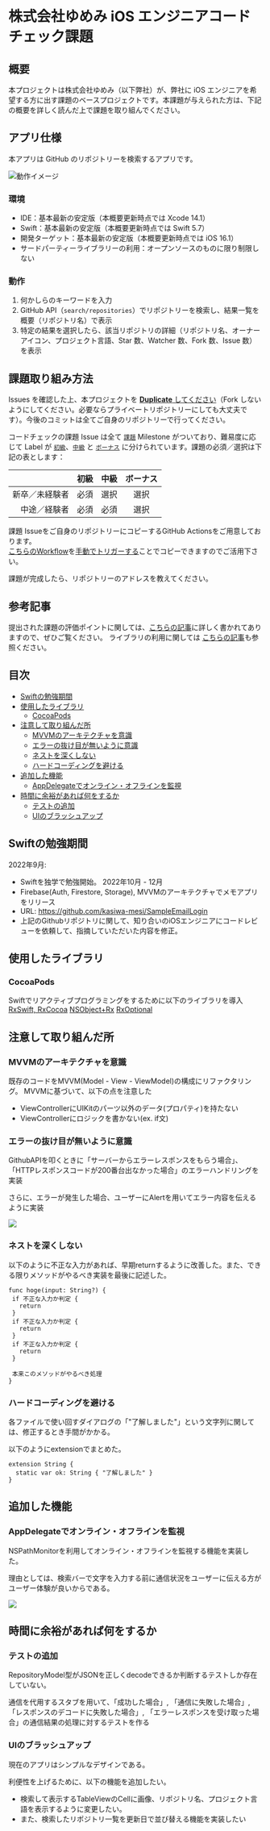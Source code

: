 # 株式会社ゆめみ iOS エンジニアコードチェック課題

## 概要

本プロジェクトは株式会社ゆめみ（以下弊社）が、弊社に iOS エンジニアを希望する方に出す課題のベースプロジェクトです。本課題が与えられた方は、下記の概要を詳しく読んだ上で課題を取り組んでください。

## アプリ仕様

本アプリは GitHub のリポジトリーを検索するアプリです。

![動作イメージ](README_Images/app.gif)

### 環境

- IDE：基本最新の安定版（本概要更新時点では Xcode 14.1）
- Swift：基本最新の安定版（本概要更新時点では Swift 5.7）
- 開発ターゲット：基本最新の安定版（本概要更新時点では iOS 16.1）
- サードパーティーライブラリーの利用：オープンソースのものに限り制限しない

### 動作

1. 何かしらのキーワードを入力
2. GitHub API（`search/repositories`）でリポジトリーを検索し、結果一覧を概要（リポジトリ名）で表示
3. 特定の結果を選択したら、該当リポジトリの詳細（リポジトリ名、オーナーアイコン、プロジェクト言語、Star 数、Watcher 数、Fork 数、Issue 数）を表示

## 課題取り組み方法

Issues を確認した上、本プロジェクトを [**Duplicate** してください](https://help.github.com/en/github/creating-cloning-and-archiving-repositories/duplicating-a-repository)（Fork しないようにしてください。必要ならプライベートリポジトリーにしても大丈夫です）。今後のコミットは全てご自身のリポジトリーで行ってください。

コードチェックの課題 Issue は全て [`課題`](https://github.com/yumemi/ios-engineer-codecheck/milestone/1) Milestone がついており、難易度に応じて Label が [`初級`](https://github.com/yumemi/ios-engineer-codecheck/issues?q=is%3Aopen+is%3Aissue+label%3A初級+milestone%3A課題)、[`中級`](https://github.com/yumemi/ios-engineer-codecheck/issues?q=is%3Aopen+is%3Aissue+label%3A中級+milestone%3A課題+) と [`ボーナス`](https://github.com/yumemi/ios-engineer-codecheck/issues?q=is%3Aopen+is%3Aissue+label%3Aボーナス+milestone%3A課題+) に分けられています。課題の必須／選択は下記の表とします：

|   | 初級 | 中級 | ボーナス
|--:|:--:|:--:|:--:|
| 新卒／未経験者 | 必須 | 選択 | 選択 |
| 中途／経験者 | 必須 | 必須 | 選択 |


課題 Issueをご自身のリポジトリーにコピーするGitHub Actionsをご用意しております。  
[こちらのWorkflow](./.github/workflows/copy-issues.yml)を[手動でトリガーする](https://docs.github.com/ja/actions/managing-workflow-runs/manually-running-a-workflow)ことでコピーできますのでご活用下さい。

課題が完成したら、リポジトリーのアドレスを教えてください。

## 参考記事

提出された課題の評価ポイントに関しては、[こちらの記事](https://qiita.com/lovee/items/d76c68341ec3e7beb611)に詳しく書かれてありますので、ぜひご覧ください。
ライブラリの利用に関しては [こちらの記事](https://qiita.com/ykws/items/b951a2e24ca85013e722)も参照ください。

## 目次

- [Swiftの勉強期間](https://github.com/kasiwa-mesi/ios-engineer-codecheck#Swiftの勉強期間)
- [使用したライブラリ](https://github.com/kasiwa-mesi/ios-engineer-codecheck#使用したライブラリ)
  - [CocoaPods](https://github.com/kasiwa-mesi/ios-engineer-codecheck#CocoaPods)
- [注意して取り組んだ所](https://github.com/kasiwa-mesi/ios-engineer-codecheck#注意して取り組んだ所)
  - [MVVMのアーキテクチャを意識](https://github.com/kasiwa-mesi/ios-engineer-codecheck#MVVMのアーキテクチャを意識)
  - [エラーの抜け目が無いように意識](https://github.com/kasiwa-mesi/ios-engineer-codecheck#エラーの抜け目が無いように意識)
  - [ネストを深くしない](https://github.com/kasiwa-mesi/ios-engineer-codecheck#ネストを深くしない)
  - [ハードコーディングを避ける](https://github.com/kasiwa-mesi/ios-engineer-codecheck#ハードコーディングを避ける)
- [追加した機能](https://github.com/kasiwa-mesi/ios-engineer-codecheck#追加した機能)
  - [AppDelegateでオンライン・オフラインを監視](https://github.com/kasiwa-mesi/ios-engineer-codecheck#AppDelegateでオンライン・オフラインを監視)
- [時間に余裕があれば何をするか](https://github.com/kasiwa-mesi/ios-engineer-codecheck#時間に余裕があれば何をするか)
  - [テストの追加](https://github.com/kasiwa-mesi/ios-engineer-codecheck#テストの追加)
  - [UIのブラッシュアップ](https://github.com/kasiwa-mesi/ios-engineer-codecheck#UIのブラッシュアップ)


## Swiftの勉強期間
2022年9月:
- Swiftを独学で勉強開始。
2022年10月 - 12月
- Firebase(Auth, Firestore, Storage), MVVMのアーキテクチャでメモアプリをリリース
- URL: https://github.com/kasiwa-mesi/SampleEmailLogin
- 上記のGithubリポジトリに関して、知り合いのiOSエンジニアにコードレビューを依頼して、指摘していただいた内容を修正。

## 使用したライブラリ
### CocoaPods
Swiftでリアクティブプログラミングをするために以下のライブラリを導入
[RxSwift, RxCocoa](https://github.com/ReactiveX/RxSwift)
[NSObject+Rx](https://github.com/RxSwiftCommunity/NSObject-Rx)
[RxOptional](https://github.com/RxSwiftCommunity/RxOptional)

## 注意して取り組んだ所
### MVVMのアーキテクチャを意識
既存のコードをMVVM(Model - View - ViewModel)の構成にリファクタリング。
MVVMに基づいて、以下の点を注意した
- ViewControllerにUIKitのパーツ以外のデータ(プロパティ)を持たない
- ViewControllerにロジックを書かない(ex. if文)

### エラーの抜け目が無いように意識
GithubAPIを叩くときに「サーバーからエラーレスポンスをもらう場合」、「HTTPレスポンスコードが200番台出なかった場合」のエラーハンドリングを実装

さらに、エラーが発生した場合、ユーザーにAlertを用いてエラー内容を伝えるように実装

![](https://gyazo.com/6c6ac95f388051cf84f098514514284b/raw)

### ネストを深くしない
以下のように不正な入力があれば、早期returnするように改善した。また、できる限りメソッドがやるべき実装を最後に記述した。
```
func hoge(input: String?) {
 if 不正な入力か判定 {
   return
 }
 if 不正な入力か判定 {
   return
 }
 if 不正な入力か判定 {
   return
 }

 本来このメソッドがやるべき処理
}
```

### ハードコーディングを避ける
各ファイルで使い回すダイアログの「"了解しました"」という文字列に関しては、修正するとき手間がかかる。

以下のようにextensionでまとめた。
```
extension String {
  static var ok: String { "了解しました" }
}
```

## 追加した機能
### AppDelegateでオンライン・オフラインを監視
NSPathMonitorを利用してオンライン・オフラインを監視する機能を実装した。

理由としては、検索バーで文字を入力する前に通信状況をユーザーに伝える方がユーザー体験が良いからである。

![](https://gyazo.com/e4f73e1057ef56b7bf19d4d50332d240/raw)

## 時間に余裕があれば何をするか
### テストの追加
RepositoryModel型がJSONを正しくdecodeできるか判断するテストしか存在していない。

通信を代用するスタブを用いて、「成功した場合」, 「通信に失敗した場合」, 「レスポンスのデコードに失敗した場合」, 「エラーレスポンスを受け取った場合」の通信結果の処理に対するテストを作る

### UIのブラッシュアップ
現在のアプリはシンプルなデザインである。

利便性を上げるために、以下の機能を追加したい。
- 検索して表示するTableViewのCellに画像、リポジトリ名、プロジェクト言語を表示するように変更したい。
- また、検索したリポジトリ一覧を更新日で並び替える機能を実装したい